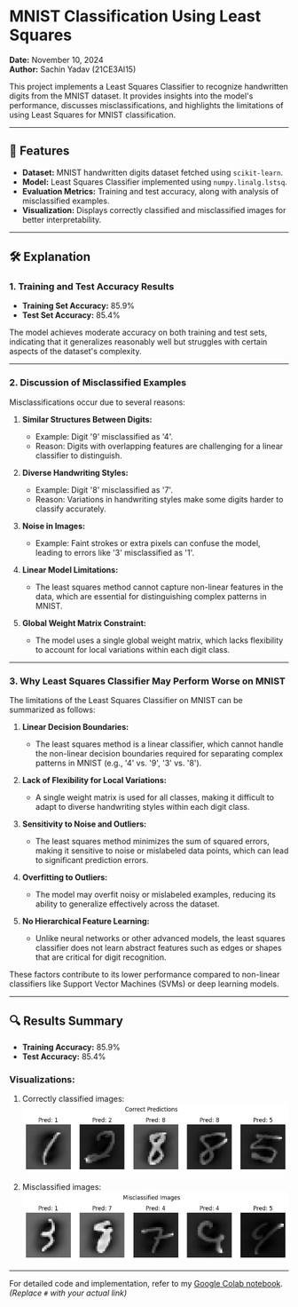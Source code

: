 # MNIST Classification Using Least Squares  

**Date:** November 10, 2024  
**Author:** Sachin Yadav (21CE3AI15)  

This project implements a Least Squares Classifier to recognize handwritten digits from the MNIST dataset. It provides insights into the model's performance, discusses misclassifications, and highlights the limitations of using Least Squares for MNIST classification.  

---

## 📌 Features  
- **Dataset:** MNIST handwritten digits dataset fetched using `scikit-learn`.  
- **Model:** Least Squares Classifier implemented using `numpy.linalg.lstsq`.  
- **Evaluation Metrics:** Training and test accuracy, along with analysis of misclassified examples.  
- **Visualization:** Displays correctly classified and misclassified images for better interpretability.  

---

## 🛠 Explanation  

### **1. Training and Test Accuracy Results**  
- **Training Set Accuracy:** 85.9%  
- **Test Set Accuracy:** 85.4%  

The model achieves moderate accuracy on both training and test sets, indicating that it generalizes reasonably well but struggles with certain aspects of the dataset's complexity.  

---

### **2. Discussion of Misclassified Examples**  
Misclassifications occur due to several reasons:  

1. **Similar Structures Between Digits:**  
   - Example: Digit '9' misclassified as '4'.  
   - Reason: Digits with overlapping features are challenging for a linear classifier to distinguish.  

2. **Diverse Handwriting Styles:**  
   - Example: Digit '8' misclassified as '7'.  
   - Reason: Variations in handwriting styles make some digits harder to classify accurately.  

3. **Noise in Images:**  
   - Example: Faint strokes or extra pixels can confuse the model, leading to errors like '3' misclassified as '1'.  

4. **Linear Model Limitations:**  
   - The least squares method cannot capture non-linear features in the data, which are essential for distinguishing complex patterns in MNIST.  

5. **Global Weight Matrix Constraint:**  
   - The model uses a single global weight matrix, which lacks flexibility to account for local variations within each digit class.

---

### **3. Why Least Squares Classifier May Perform Worse on MNIST**  
The limitations of the Least Squares Classifier on MNIST can be summarized as follows:  

1. **Linear Decision Boundaries:**  
   - The least squares method is a linear classifier, which cannot handle the non-linear decision boundaries required for separating complex patterns in MNIST (e.g., '4' vs. '9', '3' vs. '8').  

2. **Lack of Flexibility for Local Variations:**  
   - A single weight matrix is used for all classes, making it difficult to adapt to diverse handwriting styles within each digit class.  

3. **Sensitivity to Noise and Outliers:**  
   - The least squares method minimizes the sum of squared errors, making it sensitive to noise or mislabeled data points, which can lead to significant prediction errors.  

4. **Overfitting to Outliers:**  
   - The model may overfit noisy or mislabeled examples, reducing its ability to generalize effectively across the dataset.  

5. **No Hierarchical Feature Learning:**  
   - Unlike neural networks or other advanced models, the least squares classifier does not learn abstract features such as edges or shapes that are critical for digit recognition.

These factors contribute to its lower performance compared to non-linear classifiers like Support Vector Machines (SVMs) or deep learning models.

---

## 🔍 Results Summary  

- **Training Accuracy:** 85.9%  
- **Test Accuracy:** 85.4%  

### Visualizations:  
1. Correctly classified images:  
   ![Correct Predictions](pe1.png)  

2. Misclassified images:  
   ![Misclassified Images](pe2.png)  

---

For detailed code and implementation, refer to my [Google Colab notebook](#). *(Replace `#` with your actual link)*
